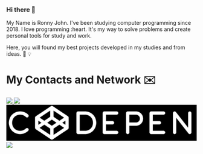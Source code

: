 ### Hi there 👋

My Name is Ronny John. I've been studying computer programming since 2018. I love programming :heart.
It's my way to solve problems and create personal tools for study and work.

Here, you will found my best projects developed in my studies and from ideas. 📔 💡

# My Contacts and Network ✉️
<a target="_blank" href="https://www.linkedin.com/in/ronny-john-590446176/">
 <img src="https://img.shields.io/badge/linkedin-%230077B5.svg?&style=for-the-badge&logo=linkedin&logoColor=white" />
</a>
<a target="_blank" href="mailto:ronnyjohnti@gmail.com">
 <img src="https://img.shields.io/badge/gmail-D14836?&style=for-the-badge&logo=gmail&logoColor=white" />
</a>
<a target="_blank" href="https://codepen.io/ronnyjohnti">
  <img src="https://raw.githubusercontent.com/ronnyjohnti/mediahub/main/codepen-shield.webp">  
</a>
<a target="_blank" href="https://codesandbox.io/u/ronnyjohnti">
  <img src="https://www.google.com/url?sa=i&url=https%3A%2F%2Fwww.owler.com%2Fcompany%2Fcodesandbox&psig=AOvVaw1ReUGLlUW4LLGSVNm8NG8A&ust=1623084139013000&source=images&cd=vfe&ved=0CAIQjRxqFwoTCIjJv9y5g_ECFQAAAAAdAAAAABAD">  
</a>
